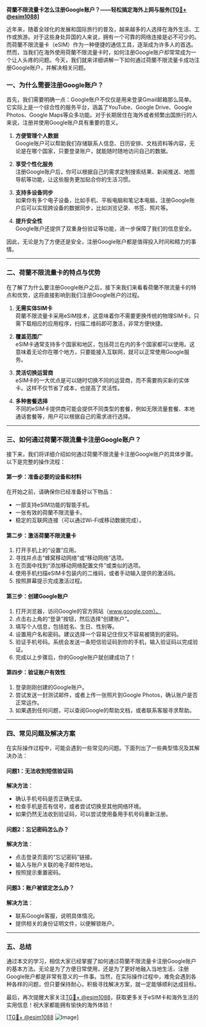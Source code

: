 **荷蘭不限流量卡怎么注册Google账户？——轻松搞定海外上网与服务[[TG💪+ @esim1088](https://t.me/s/esim1088)]**

近年来，随着全球化的发展和国际旅行的普及，越来越多的人选择在海外生活、工作或旅游。对于这些身处异国的人来说，拥有一个可靠的网络连接是必不可少的。而荷蘭不限流量卡（eSIM）作为一种便捷的通信工具，逐渐成为许多人的首选。然而，当我们在海外使用荷蘭不限流量卡时，如何注册Google账户却常常成为一个让人头疼的问题。今天，我们就来详细讲解一下如何通过荷蘭不限流量卡成功注册Google账户，并解决相关问题。

### 一、为什么需要注册Google账户？

首先，我们需要明确一点：Google账户不仅仅是用来登录Gmail邮箱那么简单。它实际上是一个综合性的服务平台，涵盖了YouTube、Google Drive、Google Photos、Google Maps等众多功能。对于长期居住在海外或者频繁出国旅行的人来说，注册并使用Google账户具有重要的意义。

1. **方便管理个人数据**  
   Google账户可以帮助我们存储联系人信息、日历安排、文档资料等内容，无论是在哪个国家，只要登录账户，就能随时随地访问自己的数据。

2. **享受个性化服务**  
   注册Google账户后，你可以根据自己的需求定制搜索结果、新闻推送、地图导航等功能，让这些服务更加贴合你的生活习惯。

3. **支持多设备同步**  
   如果你有多个电子设备，比如手机、平板电脑和笔记本电脑，注册Google账户后可以实现跨设备的数据同步，比如浏览记录、书签、照片等。

4. **提升安全性**  
   Google账户还提供了双重身份验证等功能，进一步保障了我们的信息安全。

因此，无论是为了方便还是安全，注册Google账户都是值得投入时间和精力的事情。

---

### 二、荷蘭不限流量卡的特点与优势

在了解了为什么要注册Google账户之后，接下来我们来看看荷蘭不限流量卡的特点和优势，这将直接影响到我们注册Google账户的过程。

1. **无需实体SIM卡**  
   荷蘭不限流量卡采用eSIM技术，这意味着你不需要更换传统的物理SIM卡。只需下载相应的应用程序，扫描二维码即可激活，非常方便快捷。

2. **覆盖范围广**  
   eSIM卡通常支持多个国家和地区，包括荷兰在内的多个国家都可以使用。这意味着无论你在哪个地方，只要能接入互联网，就可以正常使用Google服务。

3. **灵活切换运营商**  
   eSIM卡的一大优点是可以随时切换不同的运营商，而不需要购买新的实体卡。这样不仅节省了成本，也提高了灵活性。

4. **多种套餐选择**  
   不同的eSIM卡提供商可能会提供不同类型的套餐，例如无限流量套餐、本地通话套餐等，用户可以根据自己的需求进行选择。

---

### 三、如何通过荷蘭不限流量卡注册Google账户？

接下来，我们将详细介绍如何通过荷蘭不限流量卡注册Google账户的具体步骤。以下是完整的操作流程：

#### 第一步：准备必要的设备和材料
在开始之前，请确保你已经准备好以下物品：
- 一部支持eSIM功能的智能手机。
- 一张有效的荷蘭不限流量卡。
- 稳定的互联网连接（可以通过Wi-Fi或移动数据完成）。

#### 第二步：激活荷蘭不限流量卡
1. 打开手机上的“设置”应用。
2. 寻找并点击“蜂窝移动网络”或“移动网络”选项。
3. 在页面中找到“添加移动网络配置文件”或类似的选项。
4. 使用手机扫描eSIM卡包装内的二维码，或者手动输入提供的激活码。
5. 按照屏幕提示完成激活过程。

#### 第三步：创建Google账户
1. 打开浏览器，访问Google的官方网站（www.google.com）。
2. 点击右上角的“登录”按钮，然后选择“创建账户”。
3. 填写个人信息，包括姓名、生日、性别等。
4. 设置用户名和密码。建议选择一个容易记住但又不容易被猜到的密码。
5. 验证手机号码。系统会发送一条短信验证码到你的手机，输入验证码以完成验证。
6. 完成以上步骤后，你的Google账户就创建成功了！

#### 第四步：验证账户有效性
1. 登录刚刚创建的Google账户。
2. 尝试发送一封测试邮件，或者上传一张照片到Google Photos，确认账户是否正常运作。
3. 如果遇到任何问题，可以查阅Google的帮助文档，或者联系客服寻求帮助。

---

### 四、常见问题及解决方案

在实际操作过程中，可能会遇到一些常见的问题。下面列出了一些典型情况及其解决办法：

#### 问题1：无法收到短信验证码
**解决方法**：  
- 确认手机号码是否正确无误。
- 检查手机是否有信号，或者尝试切换至其他网络环境。
- 如果仍然无法收到验证码，可以尝试使用备用手机号码重新注册。

#### 问题2：忘记密码怎么办？
**解决方法**：  
- 点击登录页面的“忘记密码”链接。
- 输入与账户关联的电子邮件地址。
- 按照提示重置密码。

#### 问题3：账户被锁定怎么办？
**解决方法**：  
- 联系Google客服，说明具体情况。
- 提供相关的身份证明文件，以便解锁账户。

---

### 五、总结

通过本文的学习，相信大家已经掌握了如何通过荷蘭不限流量卡注册Google账户的基本方法。无论是为了方便日常使用，还是为了更好地融入当地生活，注册Google账户都是非常有意义的一件事。当然，在实际操作过程中，难免会遇到各种各样的问题，但只要保持耐心，积极寻找解决方案，就一定能够顺利达成目标。

最后，再次提醒大家关注[TG💪+ @esim1088](https://t.me/s/esim1088)，获取更多关于eSIM卡和海外生活的实用信息！祝大家都能拥有愉快的海外体验！

[[TG💪+ @esim1088](https://t.me/s/esim1088) ![Image](https://i.postimg.cc/4NQfJmqS/Snipaste-2025-05-13-00-14-12.png)]